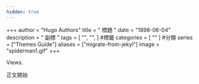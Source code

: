 ```yaml
---
hidden: true
---
```


+++
author = "Hugo Authors"
title = " 標題 " 
date = "1898-06-04" 
description = " 副標 " 
tags = [
    "", 
    "",
] #標籤
categories = [
    ""
] #分類
series = ["Themes Guide"]
aliases = ["migrate-from-jekyl"]
image = "spiderman1.gif" 
+++
<!-- Global site tag (gtag.js) - Google Analytics -->
<script async src="https://www.googletagmanager.com/gtag/js?id=G-FNDM35MCGM"></script>
<script>
  window.dataLayer = window.dataLayer || [];
  function gtag(){dataLayer.push(arguments);}
  gtag('js', new Date());

  gtag('config', 'G-FNDM35MCGM');
</script>
<span id="busuanzi_value_site_uv"></span>Views.  

正文開始


